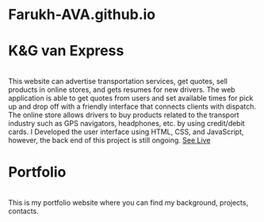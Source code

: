 # Farukh-AVA.github.io
<h1>K&G van Express</h1>
<br>
 This website can advertise transportation services, get quotes, 
 sell products in online stores, and gets resumes for new drivers. The web application is able to get quotes from users and 
 set available times for pick up and drop off with a friendly interface that connects clients with dispatch. The online store 
 allows drivers to buy products related to the transport industry such as GPS 
 navigators, headphones, etc. by using credit/debit cards. I Developed the user interface using HTML, CSS, and JavaScript, 
 however, the back end of this project is still ongoing. 
 <a href="https://farukh-ava.github.io/K&G%20Van%20Express/index.html" >See
                            Live</a>
 
 <h1>Portfolio</h1>
 <br>
 This is my portfolio website where you can find my background, projects, contacts.  
